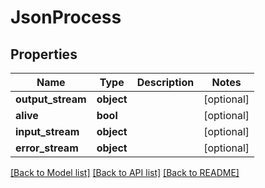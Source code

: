 # JsonProcess


## Properties
Name | Type | Description | Notes
------------ | ------------- | ------------- | -------------
**output_stream** | **object** |  | [optional] 
**alive** | **bool** |  | [optional] 
**input_stream** | **object** |  | [optional] 
**error_stream** | **object** |  | [optional] 

[[Back to Model list]](../README.md#documentation-for-models) [[Back to API list]](../README.md#documentation-for-api-endpoints) [[Back to README]](../README.md)


